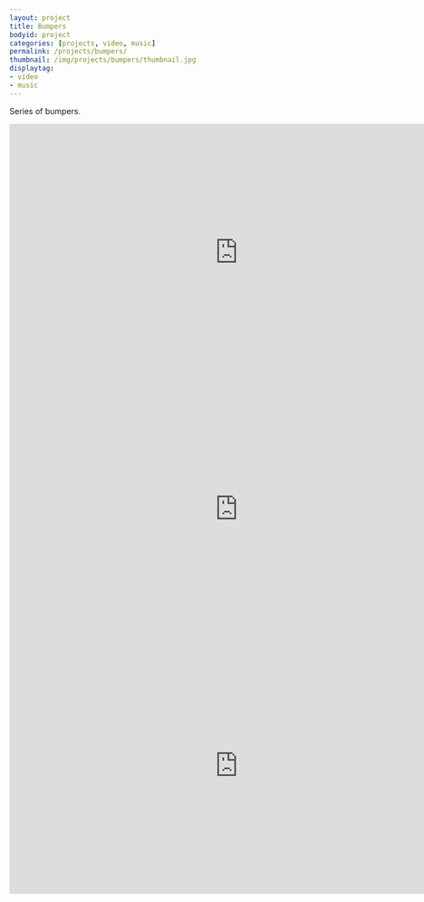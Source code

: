 ```yaml
---
layout: project
title: Bumpers
bodyid: project
categories: [projects, video, music]
permalink: /projects/bumpers/
thumbnail: /img/projects/bumpers/thumbnail.jpg
displaytag:
- video
- music
---
```


Series of bumpers.

<iframe class="vimeo" id="vid_1" src="http://player.vimeo.com/video/65024422?api=1&amp;player_id=vid_1&amp;title=0&amp;byline=0&amp;portrait=0" width="805" height="453" frameborder="0" webkitAllowFullScreen mozallowfullscreen allowFullScreen></iframe>

<iframe class="vimeo" id="vid_2" src="http://player.vimeo.com/video/65024421?api=1&amp;player_id=vid_2&amp;title=0&amp;byline=0&amp;portrait=0" width="805" height="453" frameborder="0" webkitAllowFullScreen mozallowfullscreen allowFullScreen></iframe>

<iframe class="vimeo" id="vid_3" src="http://player.vimeo.com/video/65024420?api=1&amp;player_id=vid_3&amp;title=0&amp;byline=0&amp;portrait=0" width="805" height="453" frameborder="0" webkitAllowFullScreen mozallowfullscreen allowFullScreen></iframe>
